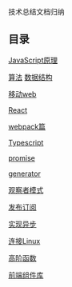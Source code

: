 <!--
 * @Author: DaiLinBo
 * @Date: 2019-08-04 23:50:40
 * @LastEditTime: 2020-12-04 01:25:41
 * @LastEditors: Aiden
 * @Description: 
 -->

技术总结文档归纳
## 目录

  [JavaScript原理](docs/javascript.md)

  [算法](docs/arithmetic.md)
  [数据结构](docs/data-structure.md)

 [移动web](docs/mobile-web.md)

 [React](docs/react.md)

 [webpack篇](docs/webpack.md)

 [Typescript](docs/typescript.md)

 [promise](docs/promise.md)

 [generator](docs/generator.md)

 [观察者模式](docs/observer.md)

 [发布订阅](docs/publish-subscribe.md)

 [实现异步](docs/asynchronous.md)

 [连接Linux](docs/connect.md)

 [高阶函数](docs/highFun.md)

 [前端组件库](docs/libraries.md)
